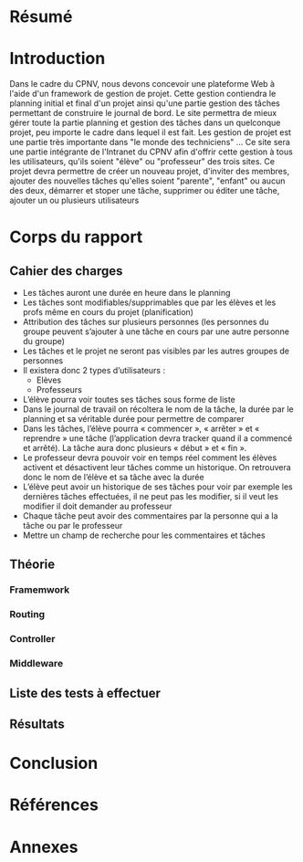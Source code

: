 # Résumé



# Introduction

Dans le cadre du CPNV, nous devons concevoir une plateforme Web à l'aide d'un framework de gestion de projet. Cette gestion contiendra le planning initial et final d'un projet ainsi qu'une partie gestion des tâches permettant de construire le journal de bord. 
Le site permettra de mieux gérer toute la partie planning et gestion des tâches dans un quelconque projet, peu importe le cadre dans lequel il est fait.
Les gestion de projet est une partie très importante dans "le monde des techniciens" ...
Ce site sera une partie intégrante de l'Intranet du CPNV afin d'offrir cette gestion à tous les utilisateurs, qu'ils soient "élève" ou "professeur" des trois sites.
Ce projet devra permettre de créer un nouveau projet, d'inviter des membres, ajouter des nouvelles tâches qu'elles soient "parente", "enfant" ou aucun des deux, démarrer et stoper une tâche, supprimer ou éditer une tâche, ajouter un ou plusieurs utilisateurs

# Corps du rapport

## Cahier des charges

  - Les tâches auront une durée en heure dans le planning
  - Les tâches sont modifiables/supprimables que par les élèves et les profs même en cours du projet (planification)
  - Attribution des tâches sur plusieurs personnes (les personnes du groupe peuvent s’ajouter à une tâche en cours par une autre personne du groupe)
  - Les tâches et le projet ne seront pas visibles par les autres groupes de personnes
  - Il existera donc 2 types d’utilisateurs : 
    - Elèves
    - Professeurs
  - L’élève pourra voir toutes ses tâches sous forme de liste
  - Dans le journal de travail on récoltera le nom de la tâche, la durée par le planning et sa véritable durée pour permettre de comparer 
  - Dans les tâches, l’élève pourra « commencer », « arrêter » et « reprendre » une tâche (l’application devra tracker quand il a commencé et arrêté). La tâche aura donc plusieurs « début » et « fin ».
  - Le professeur devra pouvoir voir en temps réel comment les élèves activent et désactivent leur tâches comme un historique. On retrouvera donc le nom de l’élève et sa tâche avec la durée
  - L’élève peut avoir un historique de ses tâches pour voir par exemple les dernières tâches effectuées, il ne peut pas les modifier, si il veut les modifier il doit demander au professeur
  - Chaque tâche peut avoir des commentaires par la personne qui a la tâche ou par le professeur 
  - Mettre un champ de recherche pour les commentaires et tâches

## Théorie

### Framemwork



### Routing



### Controller



### Middleware




## Liste des tests à effectuer



## Résultats



# Conclusion



# Références



# Annexes